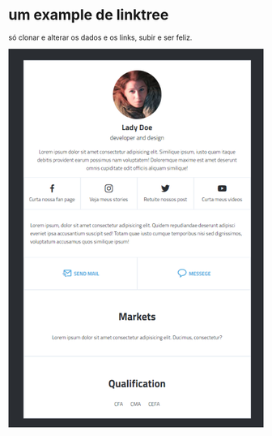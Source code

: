 # um example de linktree

<p>só clonar e alterar os dados e os links, subir e ser feliz.</p>

![Screenshot](screenshot.png)
